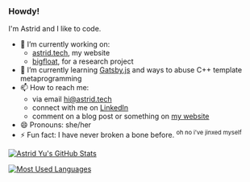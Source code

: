 ### Howdy!

I'm Astrid and I like to code.

- 🔭 I’m currently working on:
  - [astrid.tech](https://astrid.tech), my website
  - [bigfloat](https://github.com/Plenglin/bigfloat), for a research project
- 🌱 I’m currently learning [Gatsby.js](https://www.gatsbyjs.com/) and ways to abuse C++ template metaprogramming
- 📫 How to reach me:
  - via email [hi@astrid.tech](hi:astrid@astrid.tech)
  - connect with me on [LinkedIn](https://linkedin.com/in/astrid-a-yu)
  - comment on a blog post or something on [my website](https://astrid.tech)
- 😄 Pronouns: she/her
- ⚡ Fun fact: I have never broken a bone before. <sup>oh no i've jinxed myself</sup>

[![Astrid Yu's GitHub Stats](https://github-readme-stats.vercel.app/api?username=plenglin&theme=synthwave)](https://github.com/anuraghazra/github-readme-stats) 

[![Most Used Languages](https://github-readme-stats.vercel.app/api/top-langs/?username=plenglin&layout=compact&hide=html&theme=synthwave)](https://github.com/anuraghazra/github-readme-stats)
